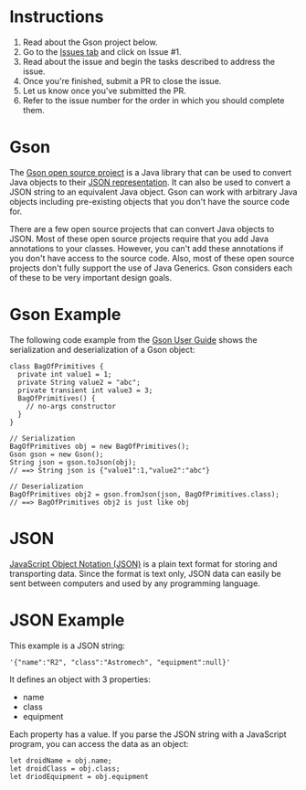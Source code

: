 # Instructions
1. Read about the Gson project below. 
2. Go to the [Issues tab](https://github.com/invariants-studies/gson0/issues) and click on Issue #1.
3. Read about the issue and begin the tasks described to address the issue. 
4. Once you're finished, submit a PR to close the issue.
5. Let us know once you've submitted the PR.
6. Refer to the issue number for the order in which you should complete them.

# Gson
The [Gson open source project](https://github.com/google/gson) is a Java library that can be used to convert Java objects to their [JSON representation](https://github.com/invariants-studies/gson0#json). It can also be used to convert a JSON string to an equivalent Java object. Gson can work with arbitrary Java objects including pre-existing objects that you don't have the source code for.

There are a few open source projects that can convert Java objects to JSON. Most of these open source projects require that you add Java annotations to your classes. However, you can't add these annotations if you don't have access to the source code. Also, most of these open source projects don't fully support the use of Java Generics. Gson considers each of these to be very important design goals.

# Gson Example
The following code example from the [Gson User Guide](https://github.com/google/gson/blob/master/UserGuide.md#object-examples) shows the serialization and deserialization of a Gson object:
```
class BagOfPrimitives {
  private int value1 = 1;
  private String value2 = "abc";
  private transient int value3 = 3;
  BagOfPrimitives() {
    // no-args constructor
  }
}

// Serialization
BagOfPrimitives obj = new BagOfPrimitives();
Gson gson = new Gson();
String json = gson.toJson(obj); 
// ==> String json is {"value1":1,"value2":"abc"}

// Deserialization
BagOfPrimitives obj2 = gson.fromJson(json, BagOfPrimitives.class); 
// ==> BagOfPrimitives obj2 is just like obj
```

# JSON
[JavaScript Object Notation (JSON)](https://www.json.org/json-en.html) is a plain text format for storing and transporting data. Since the format is text only, JSON data can easily be sent between computers and used by any programming language.

# JSON Example
This example is a JSON string:
```
'{"name":"R2", "class":"Astromech", "equipment":null}'
```

It defines an object with 3 properties:
- name
- class
- equipment

Each property has a value. If you parse the JSON string with a JavaScript program, you can access the data as an object:
```
let droidName = obj.name;
let droidClass = obj.class;
let driodEquipment = obj.equipment
```
